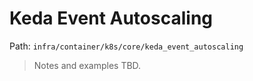 # Keda Event Autoscaling

Path: `infra/container/k8s/core/keda_event_autoscaling`

> Notes and examples TBD.
